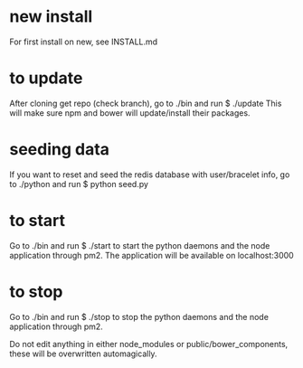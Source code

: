 # new install
For first install on new, see INSTALL.md

# to update
After cloning get repo (check branch), go to ./bin and run $ ./update
This will make sure npm and bower will update/install their packages.

# seeding data
If you want to reset and seed the redis database with user/bracelet info, go to ./python and run $ python seed.py

# to start
Go to ./bin and run $ ./start to start the python daemons and the node application through pm2.
The application will be available on localhost:3000

# to stop
Go to ./bin and run $ ./stop to stop the python daemons and the node application through pm2.


Do not edit anything in either node_modules or public/bower_components, these will be overwritten automagically.
